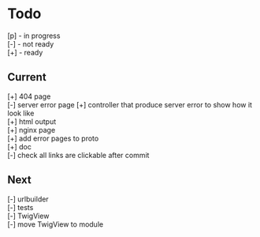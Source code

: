 # Todo

[p] - in progress  
[-] - not ready  
[+] - ready  

## Current

[+] 404 page  
[-] server error page
    [+] controller that produce server error to show how it look like  
    [+] html output  
    [+] nginx page  
    [+] add error pages to proto  
    [+] doc  
    [-] check all links are clickable after commit  

## Next

[-] urlbuilder  
[-] tests  
    [-] TwigView  
[-] move TwigView to module  
